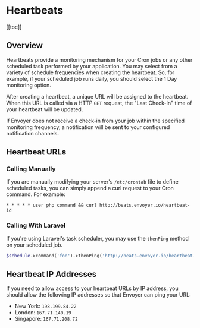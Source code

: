 # Heartbeats

[[toc]]

## Overview

Heartbeats provide a monitoring mechanism for your Cron jobs or any other scheduled task performed by your application. You may select from a variety of schedule frequencies when creating the heartbeat. So, for example, if your scheduled job runs daily, you should select the 1 Day monitoring option.

After creating a heartbeat, a unique URL will be assigned to the heartbeat. When this URL is called via a HTTP `GET` request, the "Last Check-In" time of your heartbeat will be updated.

If Envoyer does not receive a check-in from your job within the specified monitoring frequency, a notification will be sent to your configured notification channels.

## Heartbeat URLs

### Calling Manually

If you are manually modifying your server's `/etc/crontab` file to define scheduled tasks, you can simply append a curl request to your Cron command. For example:

```
* * * * * user php command && curl http://beats.envoyer.io/heartbeat-id
```

### Calling With Laravel

If you're using Laravel's task scheduler, you may use the `thenPing` method on your scheduled job.

```php
$schedule->command('foo')->thenPing('http://beats.envoyer.io/heartbeat-id');
```

## Heartbeat IP Addresses

If you need to allow access to your heartbeat URLs by IP address, you should allow the following IP addresses so that Envoyer can ping your URL:

- New York: `198.199.84.22`
- London: `167.71.140.19`
- Singapore: `167.71.208.72`
